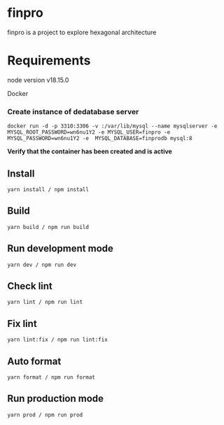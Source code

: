 # finpro

finpro is a project to explore hexagonal architecture

# Requirements

node version v18.15.0

Docker

### Create instance of dedatabase server

```
docker run -d -p 3310:3306 -v :/var/lib/mysql --name mysqlserver -e MYSQL_ROOT_PASSWORD=wn6nu1Y2 -e MYSQL_USER=finpro -e MYSQL_PASSWORD=wn6nu1Y2 -e  MYSQL_DATABASE=finprodb mysql:8
```

**Verify that the container has been created and is active**

## Install
```
yarn install / npm install
```
## Build
```
yarn build / npm run build
```
## Run development mode
```
yarn dev / npm run dev
```
## Check lint
```
yarn lint / npm run lint
```
## Fix lint
```
yarn lint:fix / npm run lint:fix
```
## Auto format
```
yarn format / npm run format
```
## Run production mode
```
yarn prod / npm run prod
```
